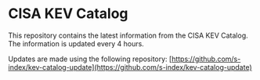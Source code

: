 # CISA KEV Catalog

This repository contains the latest information from the CISA KEV Catalog. The information is updated every 4 hours.

Updates are made using the following repository:
[https://github.com/s-index/kev-catalog-update](https://github.com/s-index/kev-catalog-update)
